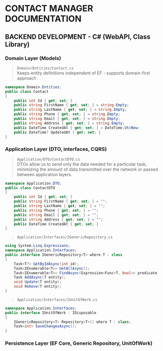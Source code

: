 # CONTACT MANAGER DOCUMENTATION

## BACKEND DEVELOPMENT - C# (WebAPI, Class Library)
### Domain Layer (Models)
>`Domain/Entities/Contact.cs`<br /> Keeps entity definitions independent of EF - supports domain-first approach
```csharp
namespace Domain.Entities;
public class Contact
{
    public int Id { get; set; }
    public string FirstName { get; set; } = string.Empty;
    public string LastName { get; set; } = string.Empty;
    public string Phone { get; set; } = string.Empty;
    public string Email { get; set; } = string.Empty;
    public string Address { get; set; } = string.Empty;
    public DateTime CreatedAt { get; set; } = DateTime.UtcNow;
    public DateTime? UpdatedAt { get; set; }
}
```

### Application Layer (DTO, interfaces, CQRS)
>`Application/DTO/ContactDTO.cs` <br/>
DTOs allow us to send only the data needed for a particular task, minimizing the amount of data transmitted over the network or passed between application layers.
```csharp
namespace Application.DTO;
public class ContactDTO
{
    public int Id { get; set; }
    public string FirstName { get; set; } = "";
    public string LastName { get; set; } = "";
    public string Phone { get; set; } = "";
    public string Email { get; set; } = "";
    public string Address { get; set; } = "";
    public DateTime CreatedAt { get; set; }
}
```
>`Application/Interfaces/IGenericRepository.cs`
```csharp
using System.Linq.Expressions;
namespace Application.Interfaces;
public interface IGenericRepository<T> where T : class
{
    Task<T?> GetByIdAsync(int id);
    Task<IEnumerable<T>> GetAllAsync();
    Task<IEnumerable<T>> FindAsync(Expression<Func<T, bool>> predicate);
    Task AddAsync(T entity);
    void Update(T entity);
    void Remove(T entity);
}
```
>`Application/Interfaces/IUnitOfWork.cs`
```csharp
namespace Application.Interfaces;
public interface IUnitOfWork : IDisposable
{
    IGenericRepository<T> Repository<T>() where T : class;
    Task<int> SaveChangesAsync();
}
```

### Persistence Layer (EF Core, Generic Repository, UnitOfWork)
